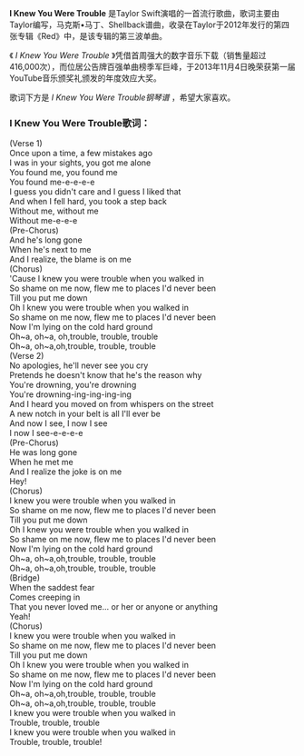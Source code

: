 

**I Knew You Were Trouble** 是Taylor
Swift演唱的一首流行歌曲，歌词主要由Taylor编写，马克斯•马丁、Shellback谱曲，收录在Taylor于2012年发行的第四张专辑《Red》中，是该专辑的第三波单曲。

  
《 _I Knew You Were Trouble_
》凭借首周强大的数字音乐下载（销售量超过416,000次），而位居公告牌百强单曲榜季军巨峰，于2013年11月4日晚荣获第一届YouTube音乐颁奖礼颁发的年度效应大奖。

  
歌词下方是 _I Knew You Were Trouble钢琴谱_ ，希望大家喜欢。

### I Knew You Were Trouble歌词：

(Verse 1)  
Once upon a time, a few mistakes ago  
I was in your sights, you got me alone  
You found me, you found me  
You found me-e-e-e-e  
I guess you didn't care and I guess I liked that  
And when I fell hard, you took a step back  
Without me, without me  
Without me-e-e-e  
(Pre-Chorus)  
And he's long gone  
When he's next to me  
And I realize, the blame is on me  
(Chorus)  
'Cause I knew you were trouble when you walked in  
So shame on me now, flew me to places I'd never been  
Till you put me down  
Oh I knew you were trouble when you walked in  
So shame on me now, flew me to places I'd never been  
Now I'm lying on the cold hard ground  
Oh~a, oh~a, oh,trouble, trouble, trouble  
Oh~a, oh~a,oh,trouble, trouble, trouble  
(Verse 2)  
No apologies, he'll never see you cry  
Pretends he doesn't know that he's the reason why  
You're drowning, you're drowning  
You're drowning-ing-ing-ing-ing  
And I heard you moved on from whispers on the street  
A new notch in your belt is all I'll ever be  
And now I see, I now I see  
I now I see-e-e-e-e  
(Pre-Chorus)  
He was long gone  
When he met me  
And I realize the joke is on me  
Hey!  
(Chorus)  
I knew you were trouble when you walked in  
So shame on me now, flew me to places I'd never been  
Till you put me down  
Oh I knew you were trouble when you walked in  
So shame on me now, flew me to places I'd never been  
Now I'm lying on the cold hard ground  
Oh~a, oh~a,oh,trouble, trouble, trouble  
Oh~a, oh~a,oh,trouble, trouble, trouble  
(Bridge)  
When the saddest fear  
Comes creeping in  
That you never loved me... or her or anyone or anything  
Yeah!  
(Chorus)  
I knew you were trouble when you walked in  
So shame on me now, flew me to places I'd never been  
Till you put me down  
Oh I knew you were trouble when you walked in  
So shame on me now, flew me to places I'd never been  
Now I'm lying on the cold hard ground  
Oh~a, oh~a,oh,trouble, trouble, trouble  
Oh~a, oh~a,oh,trouble, trouble, trouble  
I knew you were trouble when you walked in  
Trouble, trouble, trouble  
I knew you were trouble when you walked in  
Trouble, trouble, trouble!

